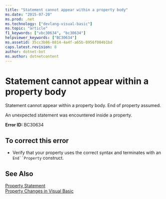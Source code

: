 ```yaml
---
title: "Statement cannot appear within a property body"
ms.date: "2015-07-20"
ms.prod: .net
ms.technology: ["devlang-visual-basic"]
ms.topic: "article"
f1_keywords: ["vbc30634", "bc30634"]
helpviewer_keywords: ["BC30634"]
ms.assetid: 35cc3b86-0814-4a4f-a65b-0956f004b1bd
caps.latest.revision: 8
author: dotnet-bot
ms.author: dotnetcontent
---
```

# Statement cannot appear within a property body
Statement cannot appear within a property body. End of property assumed.  
  
 An unexpected statement was encountered inside a property.  
  
 **Error ID:** BC30634  
  
## To correct this error  
  
-   Verify that your property uses the correct syntax and terminates with an `End``Property` construct.  
  
## See Also  
 [Property Statement](../../visual-basic/language-reference/statements/property-statement.md)   
 [Property Changes in Visual Basic](http://msdn.microsoft.com/en-us/1c138efa-9bc2-44d7-80a0-f3a7c2510264)
